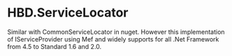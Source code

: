 # HBD.ServiceLocator
Similar with CommonServiceLocator in nuget. However this implementation of IServiceProvider using Mef and widely supports for all .Net Framework from 4.5 to Standard 1.6 and 2.0.
